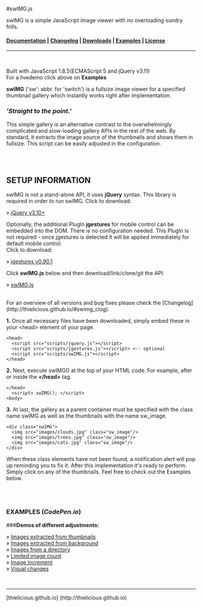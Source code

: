 #swIMG.js

swIMG is a simple JavaScript image viewer with no overloading sundry frills.

#### [Documentation](http:thielicious.github.io/#swimg_doc) | [Changelog](http:thielicious.github.io/#swimg_clog) | [Downloads](http:thielicious.github.io/#swimg_dls) | [Examples](http:thielicious.github.io/#swimg_demo) | [License](http:thielicious.github.io/#swimg_lic) ####

---
<br>

Built with JavaScript 1.8.5(ECMAScript 5 and jQuery v3.11)<br>
For a livedemo click above on **Examples**

**swIMG** ('sw': abbr. for 'switch') is a fullsize image viewer for a specified thumbnail gallery which instantly works right after implementation.

### ***'Straight to the point.'***

This simple gallery is an alternative contrast to the overwhelmingly complicated and slow-loading gallery APIs in the rest of the web. By standard, it extracts the image source of the thumbnails and shows them in fullsize. This script can be easily adjusted in the configuration.

<br>
<br>

## SETUP INFORMATION

swIMG is not a stand-alone API, it uses **jQuery** syntax. This library is required in order to run swIMG.
Click to download:

» [jQuery v3.10+](https://code.jquery.com/jquery-3.1.0.min.js)

Optionally, the additional PlugIn **jgestures** for mobile control can be embedded into the DOM. There is no configuration needed. This PlugIn is not required - once jgestures is detected it will be applied immediately for default mobile control. <br>
Click to download:

» [jgestures v0.90.1](https://jgestures.codeplex.com/releases/view/117280)

Click **swIMG.js** below and then download/link/clone/git the API:

» [swIMG.js](http://thielicious.github.io/#swimg_dls)

<br>
For an overview of all versions and bug fixes please check the [Changelog](http://thielicious.github.io/#swimg_clog).

<br>

**1\.** Once all necessary files have been downloaded, simply embed these in your &lt;head> element of your page.

		

	<head>
	  <script src="scripts/jquery.js"></script>
	  <script src="scripts/jgestures.js"></script> <-- optional
	  <script src="scripts/swIMG.js"></script>
	</head>
		

		

**2\.** Next, execute swIMG() at the top of your HTML code. For example, after or inside the <strong>&lt;/head></strong> tag.

		

	</head>
	  <script> swIMG(); </script>
	<body>
		

		

**3\.** At last, the gallery as a parent container must be specified with the class name swIMG as well as the thumbnails with the name sw_image.

		

	<div class="swIMG">
	  <img src="images/clouds.jpg" class="sw_image"/>
	  <img src="images/trees.jpg" class="sw_image"/>
	  <img src="images/cats.jpg" class="sw_image"/>
	</div>
		

		

When these class elements have not been found, a notification alert will pop up reminding you to fix it. After this implementation it's ready to perform. Simply click on any of the thumbnails. Feel free to check out the Examples below.

<br>
<br>

### EXAMPLES (***CodePen.io***)

###**Demos of different adjustments:**

» [Images extracted from thumbnails](http://codepen.io/thielicious/pen/wzLRvO)<br>
» [Images extracted from background](http://codepen.io/thielicious/pen/YGopzm)<br>
» [Images from a directory](http://codepen.io/thielicious/pen/dpBQoX)<br>
» [Limited image count](http://codepen.io/thielicious/pen/KgjbRM)<br>
» [Image increment](http://codepen.io/thielicious/pen/rMEoMj)<br>
» [Visual changes](http://codepen.io/thielicious/pen/RGzEmz)<br>

<br>
<hr>
[thielicious.github.io] (http://thielicious.github.io)
